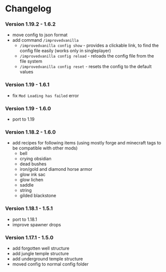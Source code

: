 # Changelog

### Version 1.19.2 - 1.6.2
 - move config to json format
 - add command `/improvedvanilla`
   - `/improvedvanilla config show` - provides a clickable link, to find the config file easily (works only in singleplayer)
   - `/improvedvanilla config reload` - reloads the config file from the file system
   - `/improvedvanilla config reset` - resets the config to the default values

### Version 1.19 - 1.6.1
 - fix `Mod Loading has failed` error

### Version 1.19 - 1.6.0
 - port to 1.19

### Version 1.18.2 - 1.6.0
 - add recipes for following items (using mostly forge and minecraft tags to be compatible with other mods)
     - bell
     - crying obsidian
     - dead bushes
     - iron/gold and diamond horse armor
     - glow ink sac
     - glow lichen
     - saddle
     - string
     - gilded blackstone

### Version 1.18.1 - 1.5.1
 - port to 1.18.1
 - improve spawner drops

### Version 1.17.1 - 1.5.0
 - add forgotten well structure
 - add jungle temple structure
 - add underground temple structure
 - moved config to normal config folder
 
